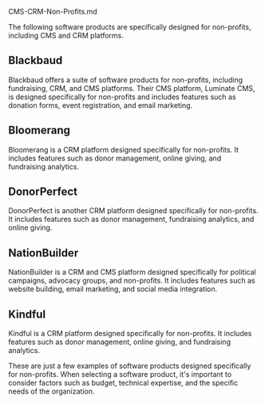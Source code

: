 CMS-CRM-Non-Profits.md



The following software products are specifically designed for non-profits, including CMS and CRM platforms. 


Blackbaud
---------------

Blackbaud offers a suite of software products for non-profits, including fundraising, CRM, and CMS platforms. Their CMS platform, Luminate CMS, is designed specifically for non-profits and includes features such as donation forms, event registration, and email marketing.


Bloomerang
---------------

Bloomerang is a CRM platform designed specifically for non-profits. It includes features such as donor management, online giving, and fundraising analytics.


DonorPerfect
---------------

DonorPerfect is another CRM platform designed specifically for non-profits. It includes features such as donor management, fundraising analytics, and online giving.


NationBuilder
---------------

NationBuilder is a CRM and CMS platform designed specifically for political campaigns, advocacy groups, and non-profits. It includes features such as website building, email marketing, and social media integration.


Kindful
---------------

Kindful is a CRM platform designed specifically for non-profits. It includes features such as donor management, online giving, and fundraising analytics.




These are just a few examples of software products designed specifically for non-profits. When selecting a software product, it's important to consider factors such as budget, technical expertise, and the specific needs of the organization.
